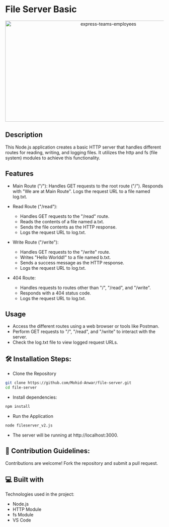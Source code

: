 # File Server Basic

<p align="center">
  <img src="https://socialify.git.ci/Mohid-Anwar/express-teams-employees/image?language=1&name=1&owner=1&pattern=Formal%20Invitation&theme=Dark" alt="express-teams-employees" width="640" height="320" />
</p>

## Description

This Node.js application creates a basic HTTP server that handles different routes for reading, writing, and logging files. It utilizes the http and fs (file system) modules to achieve this functionality.

## Features

- Main Route ("/"):
  Handles GET requests to the root route ("/").
  Responds with "We are at Main Route".
  Logs the request URL to a file named log.txt.

- Read Route ("/read"):

  - Handles GET requests to the "/read" route.
  - Reads the contents of a file named a.txt.
  - Sends the file contents as the HTTP response.
  - Logs the request URL to log.txt.

- Write Route ("/write"):

  - Handles GET requests to the "/write" route.
  - Writes "Hello Worldd!" to a file named b.txt.
  - Sends a success message as the HTTP response.
  - Logs the request URL to log.txt.

- 404 Route:
  - Handles requests to routes other than "/", "/read", and "/write".
  - Responds with a 404 status code.
  - Logs the request URL to log.txt.

## Usage

- Access the different routes using a web browser or tools like Postman.
- Perform GET requests to "/", "/read", and "/write" to interact with the server.
- Check the log.txt file to view logged request URLs.

## 🛠️ Installation Steps:

- Clone the Repository

```bash
git clone https://github.com/Mohid-Anwar/file-server.git
cd file-server
```

- Install dependencies:

```bash
npm install
```

- Run the Application

```bash
node fileserver_v2.js
```

- The server will be running at http://localhost:3000.

## 🍰 Contribution Guidelines:</h2>

Contributions are welcome! Fork the repository and submit a pull request.

## 💻 Built with

Technologies used in the project:

- Node.js
- HTTP Module
- fs Module
- VS Code

